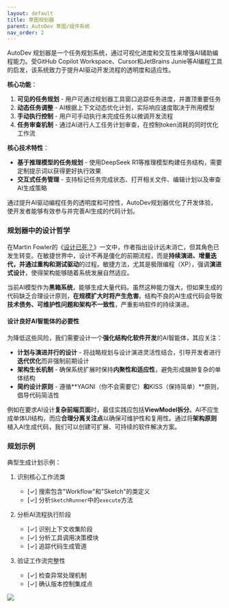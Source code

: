 ```yaml
---
layout: default
title: 草图规划器
parent: AutoDev 草图/组件系统
nav_order: 2
---
```


AutoDev 规划器是一个任务规划系统，通过可视化进度和交互性来增强AI辅助编程能力。受GitHub Copilot Workspace、Cursor和JetBrains Junie等AI编程工具的启发，该系统致力于提升AI驱动开发流程的透明度和适应性。

**核心功能**：

1. **可见的任务规划** - 用户可通过规划器工具窗口追踪任务进度，并置顶重要任务
2. **动态任务调整** - AI根据上下文动态优化计划，实际响应速度取决于所用模型
3. **手动执行控制** - 用户可手动执行未完成任务以微调开发流程
4. **任务审查机制** - 通过AI进行人工任务计划审查，在控制token消耗的同时优化工作流

**核心技术特性**：

- **基于推理模型的任务规划** - 使用DeepSeek R1等推理模型构建任务结构，需要定制提示词以获得更好执行效果
- **交互式任务管理** - 支持标记任务完成状态、打开相关文件、编辑计划以及审查AI生成策略

通过提升AI驱动编程任务的透明度和可控性，AutoDev规划器优化了开发体验，使开发者能够有效参与并完善AI生成的代码计划。

### 规划器中的设计哲学

在Martin Fowler的《[设计已死？](https://www.martinfowler.com/articles/designDead.html)》一文中，作者指出设计远未消亡，但其角色已发生转变。在敏捷世界中，设计不再是僵化的前期流程，而是**持续演进、增量迭代，并通过重构和测试驱动**的过程。敏捷方法，尤其是极限编程（XP），强调**演进式设计**，使得架构能够随着系统发展自然适应。

当前AI模型作为**黑箱系统**，能够生成大量代码。虽然这种能力强大，但如果生成的代码缺乏合理设计原则，**在规模扩大时将产生危害**。结构不良的AI生成代码会导致**技术债务、可维护性问题和架构不一致性**，严重影响软件的持续演进。

#### 设计良好AI智能体的必要性

为降低这些风险，我们需要设计一个**强化结构化软件开发**的AI智能体，其应关注：

- **计划与演进并行的设计** - 将战略规划与设计演进灵活性结合，引导开发者进行**迭代优化**而非强制前期设计
- **架构生长机制** - 确保系统扩展时保持**内聚性和适应性**，避免形成臃肿复杂的单体结构
- **简约设计原则** - 遵循**YAGNI（你不会需要它）**和**KISS（保持简单）**原则，倡导代码简洁性

例如在要求AI设计**复杂前端页面**时，最佳实践应包括**ViewModel拆分**。AI不应生成单体UI结构，而应**合理分离关注点**以确保可维护性和复用性。通过将**架构原则**植入AI生成代码，我们可以创建可扩展、可持续的软件解决方案。

### 规划示例

典型生成计划示例：

1. 识别核心工作流类
    - [✓] 搜索包含"Workflow"和"Sketch"的类定义
    - [✓] 分析`SketchRunner`中的`execute`方法

2. 分析AI流程执行阶段
    - [✓] 识别上下文收集阶段
    - [✓] 分析工具调用决策模块
    - [✓] 追踪代码生成管道

3. 验证工作流完整性
    - [✓] 检查异常处理机制
    - [✓] 确认版本控制集成点

![](https://unitmesh.cc/auto-dev/autodev-plan-sketch.png)
